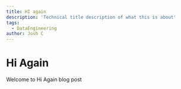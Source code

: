 ```yaml
---
title: HI again
description: 'Technical title description of what this is about'
tags:
  - DataEngineering
author: Josh C
---
```


# Hi Again

Welcome to Hi Again blog post
